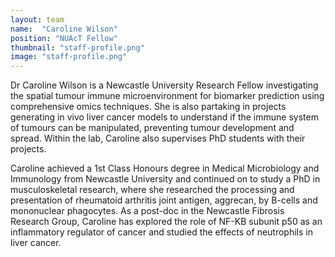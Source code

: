 ```yaml
---
layout: team
name:  "Caroline Wilson"
position: "NUAcT Fellow"
thumbnail: "staff-profile.png"
image: "staff-profile.png"
---
```

Dr Caroline Wilson is a Newcastle University Research Fellow investigating the spatial tumour immune microenvironment for biomarker prediction using comprehensive omics techniques. She is also partaking in projects generating in vivo liver cancer models to understand if the immune system of tumours can be manipulated, preventing tumour development and spread. Within the lab, Caroline also supervises PhD students with their projects.

Caroline achieved a 1st Class Honours degree in Medical Microbiology and Immunology from Newcastle University and continued on to study a PhD in musculoskeletal research, where she researched the processing and presentation of rheumatoid arthritis joint antigen, aggrecan, by B-cells and mononuclear phagocytes. As a post-doc in the Newcastle Fibrosis Research Group, Caroline has explored the role of NF-KB subunit p50 as an inflammatory regulator of cancer and studied the effects of neutrophils in liver cancer. 
